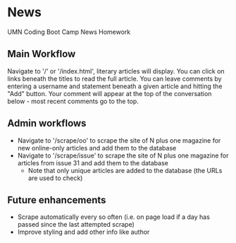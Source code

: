 # News
UMN Coding Boot Camp News Homework


## Main Workflow

Navigate to '/' or '/index.html', literary articles will display.  You can click on links beneath the titles to read the full article.  You can leave comments by entering a username and statement beneath a given article and hitting the "Add" button.  Your comment will appear at the top of the conversation below - most recent comments go to the top.  

## Admin workflows

* Navigate to '/scrape/oo' to scrape the site of N plus one magazine for new online-only articles and add them to the database
* Navigate to '/scrape/issue' to scrape the site of N plus one magazine for articles from issue 31 and add them to the database
    * Note that only unique articles are added to the database (the URLs are used to check)

## Future enhancements

* Scrape automatically every so often (i.e. on page load if a day has passed since the last attempted scrape)
* Improve styling and add other info like author